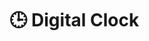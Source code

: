 <!DOCTYPE html>
<html lang="en">
<head>
  <meta charset="UTF-8" />
  <meta name="viewport" content="width=device-width, initial-scale=1.0" />
  <title>Digital Clock</title>
  <link rel="stylesheet" href="index59.css" />
</head>
<body>
  <div class="clock-container">
    <h1>🕒 Digital Clock</h1>
    <div id="clock"></div>
  </div>
  <script src="index59.js"></script>
</body>
</html>
